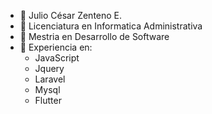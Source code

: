 - 👋 Julio César Zenteno E.
- 👀 Licenciatura en Informatica Administrativa
- 🌱 Mestria en Desarrollo de Software
- 💞️ Experiencia en:
    - JavaScript
    - Jquery
    - Laravel
    - Mysql
    - Flutter

<!---
JULIO060288/JULIO060288 is a ✨ special ✨ repository because its `README.md` (this file) appears on your GitHub profile.
You can click the Preview link to take a look at your changes.
--->
